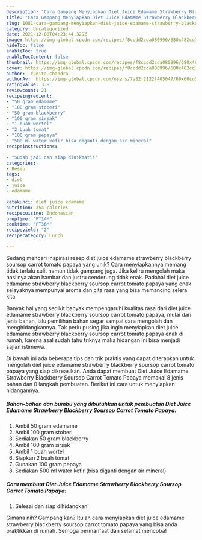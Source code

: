 ```yaml
---
description: "Cara Gampang Menyiapkan Diet Juice Edamame Strawberry Blackberry Soursop Carrot Tomato Papaya Anti Gagal"
title: "Cara Gampang Menyiapkan Diet Juice Edamame Strawberry Blackberry Soursop Carrot Tomato Papaya Anti Gagal"
slug: 1081-cara-gampang-menyiapkan-diet-juice-edamame-strawberry-blackberry-soursop-carrot-tomato-papaya-anti-gagal
category: Uncategorized
date: 2021-12-08T04:23:44.329Z
image: https://img-global.cpcdn.com/recipes/f8ccdd2cda080996/680x482cq70/diet-juice-edamame-strawberry-blackberry-soursop-carrot-tomato-papaya-foto-resep-utama.jpg
hideToc: false
enableToc: true
enableTocContent: false
thumbnail: https://img-global.cpcdn.com/recipes/f8ccdd2cda080996/680x482cq70/diet-juice-edamame-strawberry-blackberry-soursop-carrot-tomato-papaya-foto-resep-utama.jpg
cover: https://img-global.cpcdn.com/recipes/f8ccdd2cda080996/680x482cq70/diet-juice-edamame-strawberry-blackberry-soursop-carrot-tomato-papaya-foto-resep-utama.jpg
author:  Yunita chandra
authorAv:  https://img-global.cpcdn.com/users/7a82f2122f405047/60x60cq50/avatar.jpg
ratingvalue: 3.8
reviewcount: 21
recipeingredient:
- "50 gram edamame"
- "100 gram stoberi"
- "50 gram blackberry"
- "100 gram sirsak"
- "1 buah wortel"
- "2 buah tomat"
- "100 gram pepaya"
- "500 ml water kefir bisa diganti dengan air mineral"
recipeinstructions:

- "Sudah jadi dan siap dinikmati!"
categories:
- Resep
tags:
- diet
- juice
- edamame

katakunci: diet juice edamame 
nutrition: 254 calories
recipecuisine: Indonesian
preptime: "PT14M"
cooktime: "PT36M"
recipeyield: "2"
recipecategory: Lunch

---
```



Sedang mencari inspirasi resep diet juice edamame strawberry blackberry soursop carrot tomato papaya yang unik? Cara menyiapkannya memang tidak terlalu sulit namun tidak gampang juga. Jika keliru mengolah maka hasilnya akan hambar dan justru cenderung tidak enak. Padahal diet juice edamame strawberry blackberry soursop carrot tomato papaya yang enak selayaknya mempunyai aroma dan cita rasa yang bisa memancing selera kita.




Banyak hal yang sedikit banyak mempengaruhi kualitas rasa dari diet juice edamame strawberry blackberry soursop carrot tomato papaya, mulai dari jenis bahan, lalu pemilihan bahan segar sampai cara mengolah dan menghidangkannya. Tak perlu pusing jika ingin menyiapkan diet juice edamame strawberry blackberry soursop carrot tomato papaya enak di rumah, karena asal sudah tahu triknya maka hidangan ini bisa menjadi sajian istimewa.


Di bawah ini ada beberapa tips dan trik praktis yang dapat diterapkan untuk mengolah diet juice edamame strawberry blackberry soursop carrot tomato papaya yang siap dikreasikan. Anda dapat membuat Diet Juice Edamame Strawberry Blackberry Soursop Carrot Tomato Papaya memakai 8 jenis bahan dan 0 langkah pembuatan. Berikut ini cara untuk menyiapkan hidangannya.

<!--inarticleads1-->

##### Bahan-bahan dan bumbu yang dibutuhkan untuk pembuatan Diet Juice Edamame Strawberry Blackberry Soursop Carrot Tomato Papaya:

1. Ambil 50 gram edamame
1. Ambil 100 gram stoberi
1. Sediakan 50 gram blackberry
1. Ambil 100 gram sirsak
1. Ambil 1 buah wortel
1. Siapkan 2 buah tomat
1. Gunakan 100 gram pepaya
1. Sediakan 500 ml water kefir (bisa diganti dengan air mineral)




<!--inarticleads2-->

##### Cara membuat Diet Juice Edamame Strawberry Blackberry Soursop Carrot Tomato Papaya:


1. Selesai dan siap dihidangkan!



Gimana nih? Gampang kan? Itulah cara menyiapkan diet juice edamame strawberry blackberry soursop carrot tomato papaya yang bisa anda praktikkan di rumah. Semoga bermanfaat dan selamat mencoba!
